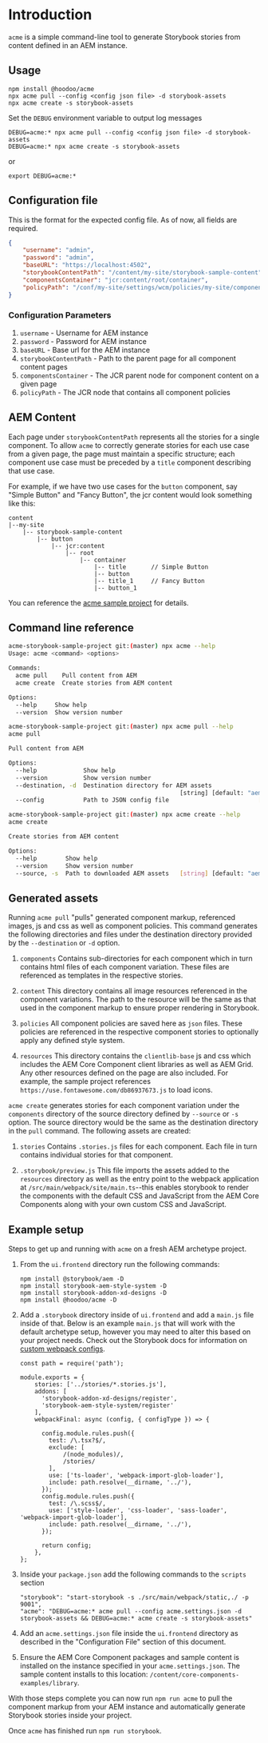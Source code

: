 # Introduction

`acme` is a simple command-line tool to generate Storybook stories from content defined in an AEM instance.


## Usage

```
npm install @hoodoo/acme
npx acme pull --config <config json file> -d storybook-assets
npx acme create -s storybook-assets
```

Set the `DEBUG` environment variable to output log messages

```
DEBUG=acme:* npx acme pull --config <config json file> -d storybook-assets
DEBUG=acme:* npx acme create -s storybook-assets
```
or
```
export DEBUG=acme:*
```

## Configuration file

This is the format for the expected config file. As of now, all fields are required.
```json
{
    "username": "admin",
    "password": "admin",
    "baseURL": "https://localhost:4502",
    "storybookContentPath": "/content/my-site/storybook-sample-content",
    "componentsContainer": "jcr:content/root/container",
    "policyPath": "/conf/my-site/settings/wcm/policies/my-site/components"
}
```

### Configuration Parameters

1. `username` - Username for AEM instance
2. `password` - Password for AEM instance
3. `baseURL` - Base url for the AEM instance
4. `storybookContentPath` - Path to the parent page for all component content pages
5. `componentsContainer` - The JCR parent node for component content on a given page
6. `policyPath` - The JCR node that contains all component policies

## AEM Content

Each page under `storybookContentPath` represents all the stories for a single component. To allow `acme` to correctly generate stories for each use case from a given page, the page must maintain a specific structure; each component use case must be preceded by a `title` component describing that use case.

For example, if we have two use cases for the `button` component, say "Simple Button" and "Fancy Button", the jcr content would look something like this:
```
content
|--my-site
    |-- storybook-sample-content
        |-- button
            |-- jcr:content
                |-- root
                    |-- container
                        |-- title       // Simple Button
                        |-- button
                        |-- title_1     // Fancy Button
                        |-- button_1
```

You can reference the [acme sample project](https://github.com/hoodoo-digital/acme-storybook-sample-project) for details.

## Command line reference
```bash
acme-storybook-sample-project git:(master) npx acme --help
Usage: acme <command> <options>

Commands:
  acme pull    Pull content from AEM
  acme create  Create stories from AEM content

Options:
  --help     Show help                                                 [boolean]
  --version  Show version number                                       [boolean]
```
```bash
acme-storybook-sample-project git:(master) npx acme pull --help
acme pull

Pull content from AEM

Options:
  --help             Show help                                         [boolean]
  --version          Show version number                               [boolean]
  --destination, -d  Destination directory for AEM assets
                                                [string] [default: "aem-assets"]
  --config           Path to JSON config file                         [required]
```
```bash
acme-storybook-sample-project git:(master) npx acme create --help
acme create

Create stories from AEM content

Options:
  --help        Show help                                              [boolean]
  --version     Show version number                                    [boolean]
  --source, -s  Path to downloaded AEM assets   [string] [default: "aem-assets"]
```

## Generated assets

Running `acme pull` "pulls" generated component markup, referenced images, js and css as well as component policies. This command generates the following directories and files under the destination directory provided by the `--destination` or `-d` option.

1. `components`
   Contains sub-directories for each component which in turn contains html files of each component variation. These files are referenced as templates in the respective stories.

2. `content`
   This directory contains all image resources referenced in the component variations. The path to the resource will be the same as that used in the component markup to ensure proper rendering in Storybook.

3. `policies`
   All component policies are saved here as `json` files. These policies are referenced in the respective component stories to optionally apply any defined style system.

4. `resources`
   This directory contains the `clientlib-base` js and css which includes the AEM Core Component client libraries as well as AEM Grid. Any other resources defined on the page are also included. For example, the sample project references `https://use.fontawesome.com/db86937673.js` to load icons.

`acme create` generates stories for each component variation under the `components` directory of the source directory defined by `--source` or `-s` option. The source directory would be the same as the destination directory in the `pull` command. The following assets are created:

1. `stories`
   Contains `.stories.js` files for each component. Each file in turn contains individual stories for that component.

2. `.storybook/preview.js`
   This file imports the assets added to the `resources` directory as well as the entry point to the webpack application at `/src/main/webpack/site/main.ts`--this enables storybook to render the components with the default CSS and JavaScript from the AEM Core Components along with your own custom CSS and JavaScript.

## Example setup

Steps to get up and running with `acme` on a fresh AEM archetype project.

1. From the `ui.frontend` directory run the following commands:
    ```
    npm install @storybook/aem -D
    npm install storybook-aem-style-system -D
    npm install storybook-addon-xd-designs -D
    npm install @hoodoo/acme -D
    ```

2. Add a `.storybook` directory inside of `ui.frontend` and add a `main.js` file inside of that. Below is an example `main.js` that will work with the default archetype setup, however you may need to alter this based on your project needs. Check out the Storybook docs for information on [custom webpack configs](https://storybook.js.org/docs/configurations/custom-webpack-config/).
    ```
    const path = require('path');

    module.exports = {
        stories: ['../stories/*.stories.js'],
        addons: [
          'storybook-addon-xd-designs/register',
          'storybook-aem-style-system/register'
        ],
        webpackFinal: async (config, { configType }) => {

          config.module.rules.push({
            test: /\.tsx?$/,
            exclude: [
                /(node_modules)/,
                /stories/
            ],
            use: ['ts-loader', 'webpack-import-glob-loader'],
            include: path.resolve(__dirname, '../'),
          });
          config.module.rules.push({
            test: /\.scss$/,
            use: ['style-loader', 'css-loader', 'sass-loader', 'webpack-import-glob-loader'],
            include: path.resolve(__dirname, '../'),
          });

          return config;
        },
    };
    ```

3. Inside your `package.json` add the following commands to the `scripts` section

    ```
    "storybook": "start-storybook -s ./src/main/webpack/static,./ -p 9001",
    "acme": "DEBUG=acme:* acme pull --config acme.settings.json -d storybook-assets && DEBUG=acme:* acme create -s storybook-assets"
    ```

4. Add an `acme.settings.json` file inside the `ui.frontend` directory as described in the "Configuration File" section of this document.

5. Ensure the AEM Core Component packages and sample content is installed on the instance specified in your `acme.settings.json`. The sample content installs to this location: `/content/core-components-examples/library`.

With those steps complete you can now run `npm run acme` to pull the component markup from your AEM instance and automatically generate Storybook stories inside your project.

Once `acme` has finished run `npm run storybook`.

